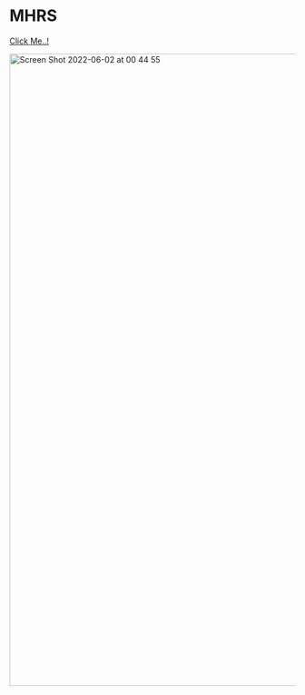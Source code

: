 # MHRS

[Click Me..!](https://kerimgurbaz.github.io/MHRS/)

<img width="1115" alt="Screen Shot 2022-06-02 at 00 44 55" src="https://user-images.githubusercontent.com/101603320/171513840-60626e5f-bce0-459c-8c34-98426c72d006.png">
